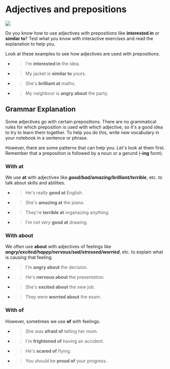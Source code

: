 # Adjectives and prepositions

![](https://learnenglish.britishcouncil.org/sites/podcasts/files/styles/max_1300x1300/public/RS195_182303961-hig.jpg?itok=SAXptIFM)

Do you know how to use adjectives with prepositions like **interested in** or **similar to**? Test 
what you know with interactive exercises and read the explanation to help you.

Look at these examples to see how adjectives are used with prepositions.

- > I'm **interested in** the idea.
* > My jacket is **similar to** yours.
+ > She's **brilliant at** maths.
- > My neighbour is __angry about__ the party.

## Grammar Explanation

Some adjectives go with certain prepositions. There are no grammatical rules for which preposition is used with which adjective, so it's a good idea to try to learn them together. To help you do this, write new vocabulary in your notebook in a sentence or phrase.

However, there are some patterns that can help you. Let's look at them first. Remember that a preposition is followed by a noun or a gerund (**-ing** form).

### With at

We use **at** with adjectives like **_good/bad/amazing/brilliant/terrible_**, etc. to talk about skills and abilities.

- > He's really **good at** English.
* > She's **amazing at** the piano.
+ > They're **terrible at** organazing anything.
- > I'm not very **good at** drawing.


### With about

We often use **about** with adjectives of feelings like **_angry/excited/happy/nervous/sad/stressed/worried_**, etc. to explain what is causing that feeling.

- > I'm **angry about** the decision.
* > He's **nervous about** the presentation.
+ > She's **excited about** the new job.
- > They were **worried about** the exam.

### With of

However, sometimes we use **of** with feelings.

- > She was **afraid of** telling her mum.
* > I'm **frightened of** having an accident.
+ > He's **scared of** flying.
- > You should be **proud of** your progress.